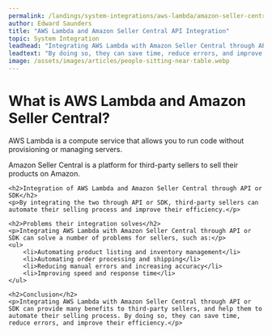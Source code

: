 ```yaml
---
permalink: /landings/system-integrations/aws-lambda/amazon-seller-central
author: Edward Saunders
title: "AWS Lambda and Amazon Seller Central API Integration"
topic: System Integration
leadhead: "Integrating AWS Lambda with Amazon Seller Central through API or SDK can provide many benefits to third-party sellers, and help them to automate their selling process"
leadtext: "By doing so, they can save time, reduce errors, and improve their efficiency."
image: /assets/images/articles/people-sitting-near-table.webp
---
```

<div class="arttext">    <h1>What is AWS Lambda and Amazon Seller Central?</h1>
    <p>AWS Lambda is a compute service that allows you to run code without provisioning or managing servers.</p>
    <p>Amazon Seller Central is a platform for third-party sellers to sell their products on Amazon.</p>

    <h2>Integration of AWS Lambda and Amazon Seller Central through API or SDK</h2>
    <p>By integrating the two through API or SDK, third-party sellers can automate their selling process and improve their efficiency.</p>

    <h2>Problems their integration solves</h2>
    <p>Integrating AWS Lambda with Amazon Seller Central through API or SDK can solve a number of problems for sellers, such as:</p>
    <ul>
        <li>Automating product listing and inventory management</li>
        <li>Automating order processing and shipping</li>
        <li>Reducing manual errors and increasing accuracy</li>
        <li>Improving speed and response time</li>
    </ul>

    <h2>Conclusion</h2>
    <p>Integrating AWS Lambda with Amazon Seller Central through API or SDK can provide many benefits to third-party sellers, and help them to automate their selling process. By doing so, they can save time, reduce errors, and improve their efficiency.</p>
</div>